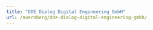 ```yaml
---
title: "DDE Dialog Digital Engineering GmbH"
url: /nuernberg/dde-dialog-digital-engineering-gmbh/
---
```

